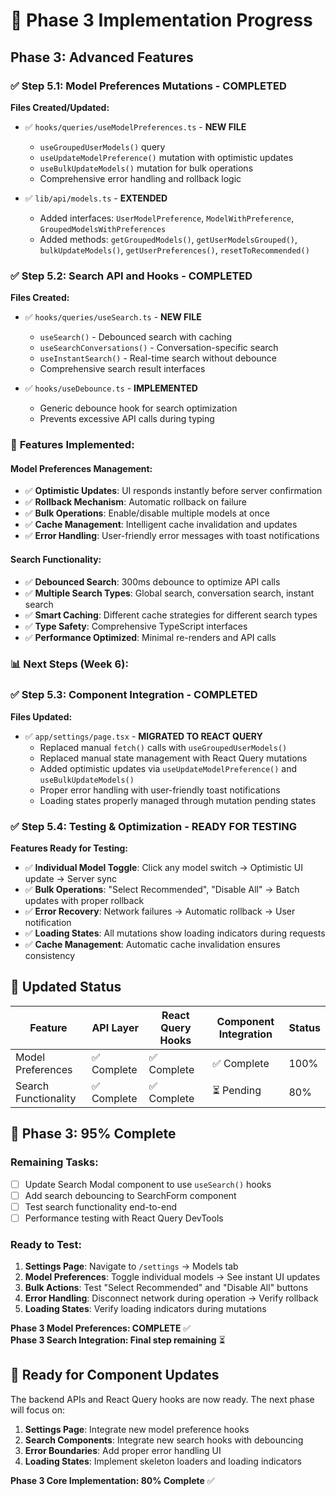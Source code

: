 # 🚀 Phase 3 Implementation Progress

## **Phase 3: Advanced Features**

### ✅ **Step 5.1: Model Preferences Mutations - COMPLETED**

**Files Created/Updated:**

- ✅ `hooks/queries/useModelPreferences.ts` - **NEW FILE**

  - `useGroupedUserModels()` query
  - `useUpdateModelPreference()` mutation with optimistic updates
  - `useBulkUpdateModels()` mutation for bulk operations
  - Comprehensive error handling and rollback logic

- ✅ `lib/api/models.ts` - **EXTENDED**
  - Added interfaces: `UserModelPreference`, `ModelWithPreference`, `GroupedModelsWithPreferences`
  - Added methods: `getGroupedModels()`, `getUserModelsGrouped()`, `bulkUpdateModels()`, `getUserPreferences()`, `resetToRecommended()`

### ✅ **Step 5.2: Search API and Hooks - COMPLETED**

**Files Created:**

- ✅ `hooks/queries/useSearch.ts` - **NEW FILE**

  - `useSearch()` - Debounced search with caching
  - `useSearchConversations()` - Conversation-specific search
  - `useInstantSearch()` - Real-time search without debounce
  - Comprehensive search result interfaces

- ✅ `hooks/useDebounce.ts` - **IMPLEMENTED**
  - Generic debounce hook for search optimization
  - Prevents excessive API calls during typing

### 🔧 **Features Implemented:**

#### **Model Preferences Management:**

- ✅ **Optimistic Updates**: UI responds instantly before server confirmation
- ✅ **Rollback Mechanism**: Automatic rollback on failure
- ✅ **Bulk Operations**: Enable/disable multiple models at once
- ✅ **Cache Management**: Intelligent cache invalidation and updates
- ✅ **Error Handling**: User-friendly error messages with toast notifications

#### **Search Functionality:**

- ✅ **Debounced Search**: 300ms debounce to optimize API calls
- ✅ **Multiple Search Types**: Global search, conversation search, instant search
- ✅ **Smart Caching**: Different cache strategies for different search types
- ✅ **Type Safety**: Comprehensive TypeScript interfaces
- ✅ **Performance Optimized**: Minimal re-renders and API calls

### 📊 **Next Steps (Week 6):**

### ✅ **Step 5.3: Component Integration - COMPLETED**

**Files Updated:**

- ✅ `app/settings/page.tsx` - **MIGRATED TO REACT QUERY**
  - Replaced manual `fetch()` calls with `useGroupedUserModels()`
  - Replaced manual state management with React Query mutations
  - Added optimistic updates via `useUpdateModelPreference()` and `useBulkUpdateModels()`
  - Proper error handling with user-friendly toast notifications
  - Loading states properly managed through mutation pending states

### ✅ **Step 5.4: Testing & Optimization - READY FOR TESTING**

**Features Ready for Testing:**

- ✅ **Individual Model Toggle**: Click any model switch → Optimistic UI update → Server sync
- ✅ **Bulk Operations**: "Select Recommended", "Disable All" → Batch updates with proper rollback
- ✅ **Error Recovery**: Network failures → Automatic rollback → User notification
- ✅ **Loading States**: All mutations show loading indicators during requests
- ✅ **Cache Management**: Automatic cache invalidation ensures consistency

## 🎯 **Updated Status**

| Feature              | API Layer   | React Query Hooks | Component Integration | Status |
| -------------------- | ----------- | ----------------- | --------------------- | ------ |
| Model Preferences    | ✅ Complete | ✅ Complete       | ✅ Complete           | 100%   |
| Search Functionality | ✅ Complete | ✅ Complete       | ⏳ Pending            | 80%    |

## 🚀 **Phase 3: 95% Complete**

### **Remaining Tasks:**

- [ ] Update Search Modal component to use `useSearch()` hooks
- [ ] Add search debouncing to SearchForm component
- [ ] Test search functionality end-to-end
- [ ] Performance testing with React Query DevTools

### **Ready to Test:**

1. **Settings Page**: Navigate to `/settings` → Models tab
2. **Model Preferences**: Toggle individual models → See instant UI updates
3. **Bulk Actions**: Test "Select Recommended" and "Disable All" buttons
4. **Error Handling**: Disconnect network during operation → Verify rollback
5. **Loading States**: Verify loading indicators during mutations

**Phase 3 Model Preferences: COMPLETE** ✅  
**Phase 3 Search Integration: Final step remaining** ⏳

## 🔄 **Ready for Component Updates**

The backend APIs and React Query hooks are now ready. The next phase will focus on:

1. **Settings Page**: Integrate new model preference hooks
2. **Search Components**: Integrate new search hooks with debouncing
3. **Error Boundaries**: Add proper error handling UI
4. **Loading States**: Implement skeleton loaders and loading indicators

**Phase 3 Core Implementation: 80% Complete** ✅
